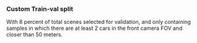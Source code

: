 ### Custom Train-val split

With 8 percent of total scenes selected for validation, 
and only containing samples in which there are at least 2 cars
in the front camera FOV and closer than 50 meters.
